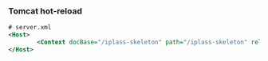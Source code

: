 ### Tomcat hot-reload
```xml
# server.xml
<Host>
        <Context docBase="/iplass-skeleton" path="/iplass-skeleton" reloadable="true"/>
</Host>
```
